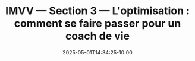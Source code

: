 ---
title: "IMVV — Section 3 — L'optimisation : comment se faire passer pour un coach de vie"
#description: <descriptive text here>
date: 2025-05-01T14:34:25-10:00
draft: false
weight: 3
---